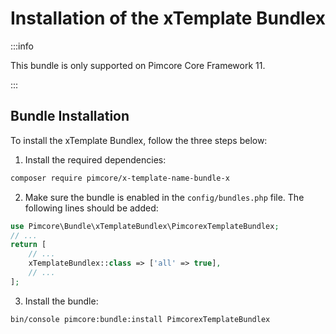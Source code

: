 # Installation of the xTemplate Bundlex

:::info

 This bundle is only supported on Pimcore Core Framework 11.

:::

 ## Bundle Installation

To install the xTemplate Bundlex, follow the three steps below:

1) Install the required dependencies:

```bash
composer require pimcore/x-template-name-bundle-x
```

2) Make sure the bundle is enabled in the `config/bundles.php` file. The following lines should be added:
```php
use Pimcore\Bundle\xTemplateBundlex\PimcorexTemplateBundlex;
// ...
return [
    // ...
    xTemplateBundlex::class => ['all' => true],
    // ...
];  
```

3) Install the bundle:

```bash
bin/console pimcore:bundle:install PimcorexTemplateBundlex
```